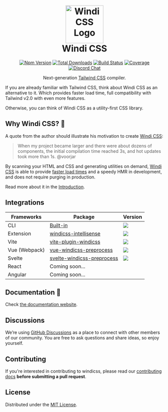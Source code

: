 <h1 align="center">
<a href="https://github.com/windicss/windicss/wiki">
  <img src="https://windicss.netlify.app/assets/logo.svg" alt="Windi CSS Logo" height="120" width="120"/><br>
</a>
  Windi CSS
</h1>

<p align="center">
  <a href="https://www.npmjs.com/package/windicss"><img src="https://img.shields.io/npm/v/windicss.svg" alt="Npm Version"></a>
  <a href="https://www.npmjs.com/package/windicss"><img src="https://img.shields.io/npm/dt/windicss.svg" alt="Total Downloads"></a>
  <a href="https://github.com/windicss/windicss/actions"><img src="https://img.shields.io/github/workflow/status/windicss/windicss/Node.js%20CI" alt="Build Status"></a>
  <a href="https://codecov.io/gh/windicss/windicss"><img src="https://img.shields.io/codecov/c/github/windicss/windicss/dev.svg?sanitize=true" alt="Coverage"></a>
  <a href="https://discord.gg/aRYWm8r8Eq"><img src="https://img.shields.io/badge/chat-discord-blue?style=flat&logo=discord" alt="Discord Chat"></a>
  <br>
</p>

<p align="center">Next-generation <a href="https://tailwindcss.com/docs">Tailwind CSS</a> compiler.</p>

<p>If you are already familiar with Tailwind CSS, think about Windi CSS as an alternative to it. Which provides faster load time, full compatibility with Tailwind v2.0 with even more features.</p>
<p>Otherwise, you can think of Windi CSS as a utility-first CSS library.</p>

[tailwind css]: https://tailwindcss.com/docs
[windi css]: https://windicss.netlify.app
[website]: https://windicss.netlify.app
[video comparison]: https://twitter.com/antfu7/status/1361398324587163648

## Why Windi CSS? 🤔

A quote from the author should illustrate his motivation to create [Windi CSS]:

> When my project became larger and there were about dozens of components, the initial compilation time reached 3s, and hot updates took more than 1s. @voorjar

By scanning your HTML and CSS and generating utilities on demand, [Windi CSS] is able to provide [faster load times][video comparison] and a speedy HMR in development, and does not require purging in production.

Read more about it in the [Introduction](https://windicss.netlify.app/guide/introduction).

## Integrations

| Frameworks | Package | Version |
| --- | --- | --- |
| CLI | [Built-in](https://windicss.netlify.app/guide/cli) | ![](https://img.shields.io/npm/v/windicss?label=) |
| Extension | [windicss-intellisense](https://github.com/windicss/windicss-intellisense) | ![](https://img.shields.io/visual-studio-marketplace/v/voorjaar.windicss-intellisense.svg?label=) |
| Vite | [vite-plugin-windicss](https://github.com/windicss/vite-plugin-windicss) | ![](https://img.shields.io/npm/v/vite-plugin-windicss?label=) |
| Vue (Webpack) | [vue-windicss-preprocess](https://github.com/windicss/vue-windicss-preprocess) | ![](https://img.shields.io/npm/v/vue-windicss-preprocess?label=) |
| Svelte | [svelte-windicss-preprocess](https://github.com/windicss/svelte-windicss-preprocess) | ![](https://img.shields.io/npm/v/svelte-windicss-preprocess?label=) |
| React | Coming soon... | |
| Angular | Coming soon... | |

## Documentation 📖

Check [the documentation website][website].

## Discussions

We’re using [GitHub Discussions](https://github.com/windicss/windicss/discussions) as a place to connect with other members of our community. You are free to ask questions and share ideas, so enjoy yourself.

## Contributing

If you're interested in contributing to windicss, please read our [contributing docs](https://github.com/windicss/windicss/blob/main/CONTRIBUTING.md) **before submitting a pull request**.

## License

Distributed under the [MIT License](https://github.com/windicss/windicss/blob/main/LICENSE).

